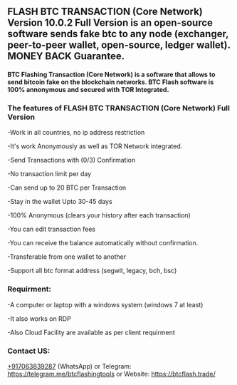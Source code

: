 ## FLASH BTC TRANSACTION (Core Network) Version 10.0.2 Full Version is an open-source software sends fake btc to any node (exchanger, peer-to-peer wallet, open-source, ledger wallet). MONEY BACK Guarantee.

#### BTC Flashing Transaction (Core Network) is a software that allows to send bitcoin fake on the blockchain networks. BTC Flash software is 100% annonymous and secured with TOR Integrated.

### The features of FLASH BTC TRANSACTION (Core Network) Full Version 

-Work in all countries, no ip address restriction

-It's work Anonymously as well as TOR Network integrated. 

-Send Transactions with (0/3) Confirmation

-No transaction limit per day

-Can send up to 20 BTC per Transaction

-Stay in the wallet Upto 30-45 days

-100% Anonymous (clears your history after each transaction)

-You can edit transaction fees

-You can receive the balance automatically without confirmation.

-Transferable from one wallet to another

-Support all btc format address (segwit, legacy, bch, bsc)

### Requirment:

-A computer or laptop with a windows system (windows 7 at least)

-It also works on RDP

-Also Cloud Facility are available as per client requirment

### Contact US: 

[+917063839287](https://wa.me/917063839287) (WhatsApp) or Telegram: https://telegram.me/btcflashingtools or Website: https://btcflash.trade/
